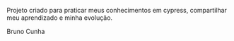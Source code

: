 Projeto criado para praticar meus conhecimentos em cypress, compartilhar meu aprendizado e minha evolução.

Bruno Cunha
